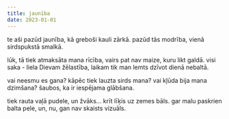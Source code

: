 ```yaml
---
title: jaunība
date: 2023-01-01
---
```

te aši pazūd jaunība,
kā greboši kauli zārkā.
pazūd tās modrība,
vienā sirdspukstā smalkā.

lūk, tā tiek atmaksāta mana rīcība,
vairs pat nav maize, kuru likt galdā.
visi saka - liela Dievam žēlastība,
laikam tik man lemts dzīvot dienā nebaltā.

vai neesmu es gana?
kāpēc tiek lauzta sirds mana?
vai kļūda bija mana dzimšana?
šaubos, ka ir iespējama glābšana.

tiek rauta vaļā pudele,
un žvāks...
krīt līķis uz zemes bāls.
gar malu paskrien balta pele,
un, nu, gan nav skaists vizuāls.